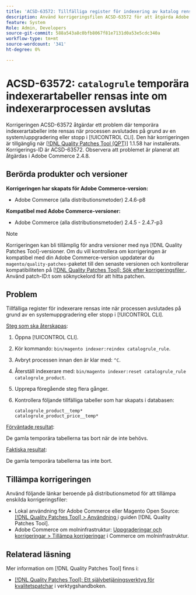 ```yaml
---
title: 'ACSD-63572: Tillfälliga register för indexering av katalog rensas inte om indexeringsprocessen avslutas'
description: Använd korrigeringsfilen ACSD-63572 för att åtgärda Adobe Commerce-problemet där indexerartabellerna inte rensas när processen avslutades på grund av en systemuppgradering eller ett stopp i [!UICONTROL CLI].
feature: System
Role: Admin, Developers
source-git-commit: 588a543a8c0bfb8067f81e7131d0a53e5cdc340a
workflow-type: tm+mt
source-wordcount: '341'
ht-degree: 0%

---
```



# ACSD-63572: `catalogrule` temporära indexerartabeller rensas inte om indexerarprocessen avslutas

Korrigeringen ACSD-63572 åtgärdar ett problem där temporära indexerartabeller inte rensas när processen avslutades på grund av en system/uppgradering eller stopp i [!UICONTROL CLI]. Den här korrigeringen är tillgänglig när [[!DNL Quality Patches Tool (QPT)]](/help/tools/quality-patches-tool/quality-patches-tool-to-self-serve-quality-patches.md) 1.1.58 har installerats. Korrigerings-ID är ACSD-63572. Observera att problemet är planerat att åtgärdas i Adobe Commerce 2.4.8.

## Berörda produkter och versioner

**Korrigeringen har skapats för Adobe Commerce-version:**

* Adobe Commerce (alla distributionsmetoder) 2.4.6-p8

**Kompatibel med Adobe Commerce-versioner:**

* Adobe Commerce (alla distributionsmetoder) 2.4.5 - 2.4.7-p3

>[!NOTE]
>
>Korrigeringen kan bli tillämplig för andra versioner med nya [!DNL Quality Patches Tool]-versioner. Om du vill kontrollera om korrigeringen är kompatibel med din Adobe Commerce-version uppdaterar du `magento/quality-patches`-paketet till den senaste versionen och kontrollerar kompatibiliteten på [[!DNL Quality Patches Tool]: Sök efter korrigeringsfiler ](https://experienceleague.adobe.com/tools/commerce-quality-patches/index.html?lang=sv-SE). Använd patch-ID:t som söknyckelord för att hitta patchen.

## Problem

Tillfälliga register för indexerare rensas inte när processen avslutades på grund av en systemuppgradering eller stopp i [!UICONTROL CLI].

<u>Steg som ska återskapas</u>:

1. Öppna [!UICONTROL CLI].
1. Kör kommando: `bin/magento indexer:reindex catalogrule_rule`.
1. Avbryt processen innan den är klar med: `^C`.
1. Återställ indexerare med: `bin/magento indexer:reset catalogrule_rule catalogrule_product`.
1. Upprepa föregående steg flera gånger.
1. Kontrollera följande tillfälliga tabeller som har skapats i databasen:

   ```
   catalogrule_product__temp*
   catalogrule_product_price__temp*
   ```

<u>Förväntade resultat</u>:

De gamla temporära tabellerna tas bort när de inte behövs.

<u>Faktiska resultat</u>:

De gamla temporära tabellerna tas inte bort.

## Tillämpa korrigeringen

Använd följande länkar beroende på distributionsmetod för att tillämpa enskilda korrigeringsfiler:

* Lokal användning för Adobe Commerce eller Magento Open Source: [[!DNL Quality Patches Tool] > Användning ](/help/tools/quality-patches-tool/usage.md) i guiden [!DNL Quality Patches Tool].
* Adobe Commerce om molninfrastruktur: [Uppgraderingar och korrigeringar > Tillämpa korrigeringar](https://experienceleague.adobe.com/docs/commerce-cloud-service/user-guide/develop/upgrade/apply-patches.html?lang=sv-SE) i Commerce om molninfrastruktur.

## Relaterad läsning

Mer information om [!DNL Quality Patches Tool] finns i:

* [[!DNL Quality Patches Tool]: Ett självbetjäningsverktyg för kvalitetspatchar](/help/tools/quality-patches-tool/quality-patches-tool-to-self-serve-quality-patches.md) i verktygshandboken.
